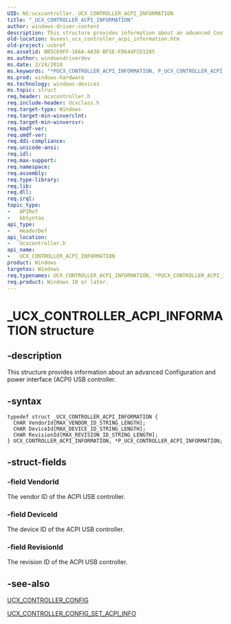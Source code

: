 ```yaml
---
UID: NS:ucxcontroller._UCX_CONTROLLER_ACPI_INFORMATION
title: "_UCX_CONTROLLER_ACPI_INFORMATION"
author: windows-driver-content
description: This structure provides information about an advanced Configuration and power interface (ACPI) USB controller.
old-location: buses\_ucx_controller_acpi_information.htm
old-project: usbref
ms.assetid: BB5C69FF-166A-4A38-BF5E-FD644FCD1285
ms.author: windowsdriverdev
ms.date: 2/24/2018
ms.keywords: "*PUCX_CONTROLLER_ACPI_INFORMATION, P_UCX_CONTROLLER_ACPI_INFORMATION, P_UCX_CONTROLLER_ACPI_INFORMATION structure pointer [Buses], UCX_CONTROLLER_ACPI_INFORMATION, UCX_CONTROLLER_ACPI_INFORMATION structure [Buses], _UCX_CONTROLLER_ACPI_INFORMATION, buses._ucx_controller_acpi_information, ucxcontroller/P_UCX_CONTROLLER_ACPI_INFORMATION, ucxcontroller/_UCX_CONTROLLER_ACPI_INFORMATION"
ms.prod: windows-hardware
ms.technology: windows-devices
ms.topic: struct
req.header: ucxcontroller.h
req.include-header: Ucxclass.h
req.target-type: Windows
req.target-min-winverclnt: 
req.target-min-winversvr: 
req.kmdf-ver: 
req.umdf-ver: 
req.ddi-compliance: 
req.unicode-ansi: 
req.idl: 
req.max-support: 
req.namespace: 
req.assembly: 
req.type-library: 
req.lib: 
req.dll: 
req.irql: 
topic_type:
-	APIRef
-	kbSyntax
api_type:
-	HeaderDef
api_location:
-	Ucxcontroller.h
api_name:
-	UCX_CONTROLLER_ACPI_INFORMATION
product: Windows
targetos: Windows
req.typenames: UCX_CONTROLLER_ACPI_INFORMATION, *PUCX_CONTROLLER_ACPI_INFORMATION
req.product: Windows 10 or later.
---
```


# _UCX_CONTROLLER_ACPI_INFORMATION structure


## -description


This structure provides information about an advanced Configuration and power interface (ACPI) USB controller.


## -syntax


````
typedef struct _UCX_CONTROLLER_ACPI_INFORMATION {
  CHAR VendorId[MAX_VENDOR_ID_STRING_LENGTH];
  CHAR DeviceId[MAX_DEVICE_ID_STRING_LENGTH];
  CHAR RevisionId[MAX_REVISION_ID_STRING_LENGTH];
} UCX_CONTROLLER_ACPI_INFORMATION, *P_UCX_CONTROLLER_ACPI_INFORMATION;
````


## -struct-fields




### -field VendorId

The vendor ID of the ACPI USB controller.


### -field DeviceId

The device ID of the ACPI USB controller.


### -field RevisionId

The revision ID of the ACPI USB controller.


## -see-also

<a href="..\ucxcontroller\ns-ucxcontroller-_ucx_controller_config.md">UCX_CONTROLLER_CONFIG</a>



<a href="..\ucxcontroller\nf-ucxcontroller-ucx_controller_config_set_acpi_info.md">UCX_CONTROLLER_CONFIG_SET_ACPI_INFO</a>



 

 


